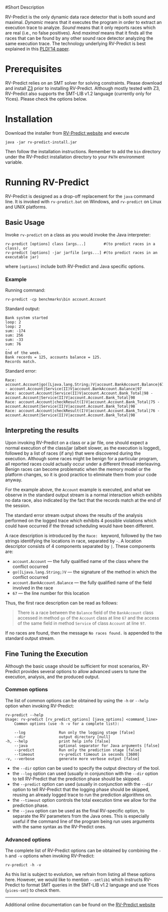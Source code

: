 #Short Description

RV-Predict is the only dynamic data race detector that is both sound and 
maximal. 
*Dynamic* means that it executes the program in order to extract an execution 
trace to analyze. *Sound* means that it only reports races which are real (i.e., 
no false positives). And *maximal* means that it finds all the races that can be 
found by any other sound race detector analyzing the same execution trace. The 
technology underlying RV-Predict is best explained in this
[PLDI'14 paper](http://dx.doi.org/10.1145/2594291.2594315). 

# Prerequisites

RV-Predict relies on an SMT solver for solving constraints.  Please
download and install [Z3](http://z3.codeplex.com) prior to installing
RV-Predict.  Although mostly tested with Z3, RV-Predict also supports
the SMT-LIB v1.2 language (currently only for Yices).  Please check
the options below.

# Installation

Download the installer from
[RV-Predict website](http://runtimeverification.com/predict/rv-predict-install.jar)
and execute 

    java -jar rv-predict-install.jar 
Then follow the installation instructions.  Remember to add the `bin` directory 
under the RV-Predict installation directory to your `PATH` environment variable.

# Running RV-Predict

RV-Predict is designed as a drop-off replacement for the `java` command
line.  It is invoked with `rv-predict.bat` on Windows, and `rv-predict`
on Linux and UNIX platforms.

## Basic Usage

Invoke `rv-predict` on a class as you would invoke the Java interpreter:

    rv-predict [options] class [args...]        #(to predict races in a class), or
    rv-predict [options] -jar jarfile [args...] #(to predict races in an executable jar)
where `[options]` include both RV-Predict and Java specific options.

### Example

Running command:

    rv-predict -cp benchmarks\bin account.Account
Standard output:

    Bank system started
    loop: 2
    loop: 2
    sum: -174
    sum: 256
    sum: -33
    sum: 76
    ..
    End of the week.
    Bank records = 125, accounts balance = 125.
    Records match.

Standard error:

    Race: account.Account|go([Ljava.lang.String;)V|account.BankAccount.Balance|67 - account.Account|Service(II)V|account.BankAccount.Balance|97
    Race: account.Account|Service(II)V|account.Account.Bank_Total|98 - account.Account|Service(II)V|account.Account.Bank_Total|98
    Race: account.Account|checkResult(I)V|account.Account.Bank_Total|75 - account.Account|Service(II)V|account.Account.Bank_Total|98
    Race: account.Account|checkResult(I)V|account.Account.Bank_Total|76 - account.Account|Service(II)V|account.Account.Bank_Total|98

## Interpreting the results

Upon invoking RV-Predict on a class or a jar file, one should expect a normal
execution of the class/jar (albeit slower, as the execution is logged),
followed by a list of races (if any) that were discovered during the execution.
Although some races might be benign for a particular program, all reported
races could actually occur under a different thread interleaving.  Benign
races can become problematic when the memory model or the platform changes,
so it is good practice to eliminate them from your code anyway.

For the example above, the `Account` example is executed, and what we observe 
in the standard output stream is a normal interaction which exhibits no 
data race, also indicated by the fact that the records match at the end of 
the session.

The standard error stream output shows the results of the analysis performed 
on the logged trace which exhibits 4 possible violations which could have 
occurred if the thread scheduling would have been different.

A race description is introduced by the `Race: ` keyword, followed by the 
two strings identifying the locations in race, separated by ` - `. 
A location descriptor consists of 4 components separated by `|`.
These components are:

- `account.Account` — the fully qualified name of the class where the
conflict occurred
- `go([Ljava.lang.String;)V` — the signature of the method in which the 
conflict occurred 
- `account.BankAccount.Balance` — the fully qualified name of the field 
involved in the race
- `67` — the line number for this location

Thus, the first race description can be read as follows:
> There is a race between the `Balance` field of the `BankAccount`
> class accessed in method `go` of the `Account` class at line `67` 
> and the access of the same field in method `Service` of class 
> `Account` at line `97`.

If no races are found, then the message `No races found.` is appended to the
standard output stream.

## Fine Tuning the Execution

Although the basic usage should be sufficient for most scenarios, 
RV-Predict provides several options to allow advanced users to tune 
the execution, analysis, and the produced output.

### Common options

The list of common options can be obtained by using the `-h` or `--help` 
option when invoking RV-Predict:
 		
    rv-predict --help
    Usage: rv-predict [rv_predict_options] [java_options] <command_line>
        Common options (use -h -v for a complete list):

        --log               Run only the logging stage [false]
        --dir               output directory [null]
    -h, --help              print help info [false]
        --java              optional separator for Java arguments [false]
        --predict           Run only the prediction stage [false]
        --timeout           rv-predict timeout in seconds [3600]
    -v, --verbose           generate more verbose output [false]


- the `--dir` option can be used to specify the output directory of the tool.
- the `--log` option can used (usually in conjunction with the `--dir` option 
to tell RV-Predict that the prediction phase should be skipped.
- the `--predict` option can used (usually in conjunction with the `--dir` option 
to tell RV-Predict that the logging phase should be skipped, reusing an already
logged trace to run the prediction algorithms on.
- the `--timeout` option controls the total execution time we allow for the 
prediction phase.
- the `--java` option can be used as the final RV-specific option, to separate
the RV parameters from the Java ones.  This is especially useful if the command 
line of the program being run uses arguments with the same syntax as 
the RV-Predict ones.

### Advanced options

The complete list of RV-Predict options can be obtained by
combining the `-h` and `-v` options when invoking RV-Predict:

    rv-predict -h -v

As this list is subject to evolution, we refrain from listing all these 
options here.  However, we would like to mention `--smtlib1` which instructs
RV-Predict to format SMT queries in the SMT-LIB v1.2 language and use Yices 
(`yices-smt`) to check them.

----------
Additional online documentation can be found on the 
[RV-Predict website](http://runtimeverification.com/predict)
